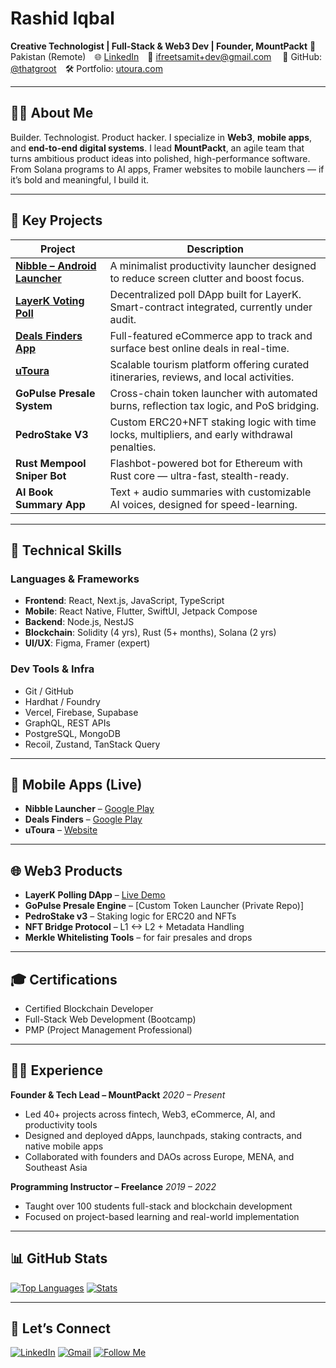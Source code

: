 # **Rashid Iqbal**

**Creative Technologist | Full-Stack & Web3 Dev | Founder, MountPackt**
📍 Pakistan (Remote) 🌐 [LinkedIn](https://www.linkedin.com/in/thatgroot/) 📧 [ifreetsamit+dev@gmail.com](mailto:ifreetsamit+dev@gmail.com) 
🧠 GitHub: [@thatgroot](https://github.com/thatgroot) 🛠 Portfolio: [utoura.com](https://aestho.xyz/)

---

## 🧑‍💻 **About Me**

Builder. Technologist. Product hacker. I specialize in **Web3**, **mobile apps**, and **end-to-end digital systems**. I lead **MountPackt**, an agile team that turns ambitious product ideas into polished, high-performance software. From Solana programs to AI apps, Framer websites to mobile launchers — if it’s bold and meaningful, I build it.

---

## 🚀 **Key Projects**

| Project                                                                                           | Description                                                                                  |
| ------------------------------------------------------------------------------------------------- | -------------------------------------------------------------------------------------------- |
| [**Nibble – Android Launcher**](https://play.google.com/store/apps/details?id=com.nibble.zen.app) | A minimalist productivity launcher designed to reduce screen clutter and boost focus.        |
| [**LayerK Voting Poll**](https://layerkpolls.vercel.app/)                                         | Decentralized poll DApp built for LayerK. Smart-contract integrated, currently under audit.  |
| [**Deals Finders App**](https://play.google.com/store/apps/details?id=com.dealsfinders.app&hl=en) | Full-featured eCommerce app to track and surface best online deals in real-time.             |
| [**uToura**](https://utoura.com/)                                                                 | Scalable tourism platform offering curated itineraries, reviews, and local activities.       |
| **GoPulse Presale System**                                                                        | Cross-chain token launcher with automated burns, reflection tax logic, and PoS bridging.     |
| **PedroStake V3**                                                                                 | Custom ERC20+NFT staking logic with time locks, multipliers, and early withdrawal penalties. |
| **Rust Mempool Sniper Bot**                                                                       | Flashbot-powered bot for Ethereum with Rust core — ultra-fast, stealth-ready.                |
| **AI Book Summary App**                                                                           | Text + audio summaries with customizable AI voices, designed for speed-learning.             |

---

## 🧠 **Technical Skills**

### Languages & Frameworks

* **Frontend**: React, Next.js, JavaScript, TypeScript
* **Mobile**: React Native, Flutter, SwiftUI, Jetpack Compose
* **Backend**: Node.js, NestJS
* **Blockchain**: Solidity (4 yrs), Rust (5+ months), Solana (2 yrs)
* **UI/UX**: Figma, Framer (expert)

### Dev Tools & Infra

* Git / GitHub
* Hardhat / Foundry
* Vercel, Firebase, Supabase
* GraphQL, REST APIs
* PostgreSQL, MongoDB
* Recoil, Zustand, TanStack Query

---

## 📱 **Mobile Apps (Live)**

* **Nibble Launcher** – [Google Play](https://play.google.com/store/apps/details?id=com.nibble.zen.app)
* **Deals Finders** – [Google Play](https://play.google.com/store/apps/details?id=com.dealsfinders.app&hl=en)
* **uToura** – [Website](https://utoura.com/)

---

## 🌐 **Web3 Products**

* **LayerK Polling DApp** – [Live Demo](https://layerkpolls.vercel.app/)
* **GoPulse Presale Engine** – \[Custom Token Launcher (Private Repo)]
* **PedroStake v3** – Staking logic for ERC20 and NFTs
* **NFT Bridge Protocol** – L1 <-> L2 + Metadata Handling
* **Merkle Whitelisting Tools** – for fair presales and drops

---

## 🎓 **Certifications**

* Certified Blockchain Developer
* Full-Stack Web Development (Bootcamp)
* PMP (Project Management Professional)

---

## 🧑‍🏫 **Experience**

**Founder & Tech Lead – MountPackt**
*2020 – Present*

* Led 40+ projects across fintech, Web3, eCommerce, AI, and productivity tools
* Designed and deployed dApps, launchpads, staking contracts, and native mobile apps
* Collaborated with founders and DAOs across Europe, MENA, and Southeast Asia

**Programming Instructor – Freelance**
*2019 – 2022*

* Taught over 100 students full-stack and blockchain development
* Focused on project-based learning and real-world implementation

---

## 📊 **GitHub Stats**

[![Top Languages](https://github-readme-stats.vercel.app/api/top-langs/?username=thatgroot\&layout=compact\&theme=tokyonight)](https://github.com/anuraghazra/github-readme-stats)
[![Stats](https://github-readme-stats.vercel.app/api?username=thatgroot\&show_icons=true\&theme=tokyonight)](https://github.com/anuraghazra/github-readme-stats)

---

## 🧩 **Let’s Connect**

[![LinkedIn](https://img.shields.io/badge/LinkedIn-Rashid%20Iqbal-blue?logo=linkedin\&labelColor=black)](https://www.linkedin.com/in/thatgroot/)
[![Gmail](https://img.shields.io/badge/Gmail-Rashid%20Iqbal-red?logo=gmail\&labelColor=black)](mailto:ifreetsamit+dev@gmail.com)
[![Follow Me](https://img.shields.io/github/followers/thatgroot?label=Follow%20Me\&style=social)](https://github.com/thatgroot)

